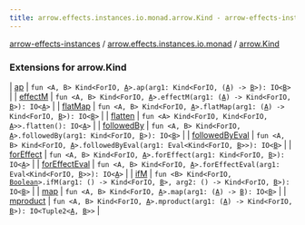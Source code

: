 ```yaml
---
title: arrow.effects.instances.io.monad.arrow.Kind - arrow-effects-instances
---
```


[arrow-effects-instances](../../index.html) / [arrow.effects.instances.io.monad](../index.html) / [arrow.Kind](./index.html)

### Extensions for arrow.Kind

| [ap](ap.html) | `fun <A, B> Kind<ForIO, `[`A`](ap.html#A)`>.ap(arg1: Kind<ForIO, (`[`A`](ap.html#A)`) -> `[`B`](ap.html#B)`>): IO<`[`B`](ap.html#B)`>` |
| [effectM](effect-m.html) | `fun <A, B> Kind<ForIO, `[`A`](effect-m.html#A)`>.effectM(arg1: (`[`A`](effect-m.html#A)`) -> Kind<ForIO, `[`B`](effect-m.html#B)`>): IO<`[`A`](effect-m.html#A)`>` |
| [flatMap](flat-map.html) | `fun <A, B> Kind<ForIO, `[`A`](flat-map.html#A)`>.flatMap(arg1: (`[`A`](flat-map.html#A)`) -> Kind<ForIO, `[`B`](flat-map.html#B)`>): IO<`[`B`](flat-map.html#B)`>` |
| [flatten](flatten.html) | `fun <A> Kind<ForIO, Kind<ForIO, `[`A`](flatten.html#A)`>>.flatten(): IO<`[`A`](flatten.html#A)`>` |
| [followedBy](followed-by.html) | `fun <A, B> Kind<ForIO, `[`A`](followed-by.html#A)`>.followedBy(arg1: Kind<ForIO, `[`B`](followed-by.html#B)`>): IO<`[`B`](followed-by.html#B)`>` |
| [followedByEval](followed-by-eval.html) | `fun <A, B> Kind<ForIO, `[`A`](followed-by-eval.html#A)`>.followedByEval(arg1: Eval<Kind<ForIO, `[`B`](followed-by-eval.html#B)`>>): IO<`[`B`](followed-by-eval.html#B)`>` |
| [forEffect](for-effect.html) | `fun <A, B> Kind<ForIO, `[`A`](for-effect.html#A)`>.forEffect(arg1: Kind<ForIO, `[`B`](for-effect.html#B)`>): IO<`[`A`](for-effect.html#A)`>` |
| [forEffectEval](for-effect-eval.html) | `fun <A, B> Kind<ForIO, `[`A`](for-effect-eval.html#A)`>.forEffectEval(arg1: Eval<Kind<ForIO, `[`B`](for-effect-eval.html#B)`>>): IO<`[`A`](for-effect-eval.html#A)`>` |
| [ifM](if-m.html) | `fun <B> Kind<ForIO, `[`Boolean`](https://kotlinlang.org/api/latest/jvm/stdlib/kotlin/-boolean/index.html)`>.ifM(arg1: () -> Kind<ForIO, `[`B`](if-m.html#B)`>, arg2: () -> Kind<ForIO, `[`B`](if-m.html#B)`>): IO<`[`B`](if-m.html#B)`>` |
| [map](map.html) | `fun <A, B> Kind<ForIO, `[`A`](map.html#A)`>.map(arg1: (`[`A`](map.html#A)`) -> `[`B`](map.html#B)`): IO<`[`B`](map.html#B)`>` |
| [mproduct](mproduct.html) | `fun <A, B> Kind<ForIO, `[`A`](mproduct.html#A)`>.mproduct(arg1: (`[`A`](mproduct.html#A)`) -> Kind<ForIO, `[`B`](mproduct.html#B)`>): IO<Tuple2<`[`A`](mproduct.html#A)`, `[`B`](mproduct.html#B)`>>` |


